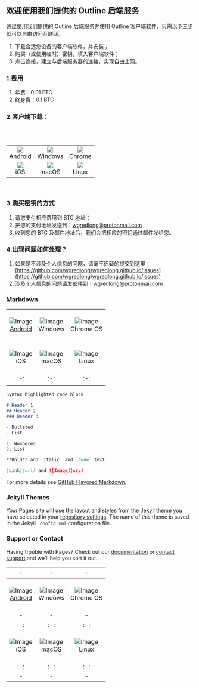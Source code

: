 ## 欢迎使用我们提供的 Outline 后端服务

通过使用我们提供的 Outline 后端服务并使用 Outline 客户端软件，只需以下三步就可以自由访问互联网。

1. 下载合适您设备的客户端软件，并安装；
2. 购买（或使用临时）密钥，填入客户端软件；
3. 点击连接，建立与后端服务器的连接，实现自由上网。

### 1.费用

1. 年费：0.01 BTC
2. 终身费：0.1 BTC

### 2.客户端下载：

<br>
<table>  
<tr>
<td align="center"><img src="https://getoutline.org/modern/img/platform-android.svg"><br><a href="https://play.google.com/store/apps/details?id=org.outline.android.client">Android</a></td>
<td align="center"><img src="https://getoutline.org/modern/img/platform-windows.svg"><br>Windows</td>
<td align="center"><img src="https://getoutline.org/modern/img/platform-chrome.svg"><br>Chrome</td>
</tr>
  <tr><br></td></tr>
<tr>
<td align="center"><img src="https://getoutline.org/modern/img/platform-apple.svg"><br>iOS</td>
<td align="center"><img src="https://getoutline.org/modern/img/platform-apple.svg"><br>macOS</td>
<td align="center"><img src="https://getoutline.org/modern/img/platform-linux.svg"><br>Linux</td>
</tr>
</table>
<br>

### 3.购买密钥的方式

1. 请您支付相应费用到 BTC 地址：
2. 把您的支付地址发送到：<wgredlong@protonmail.com>
3. 收到您的 BTC 及邮件地址后，我们会把相应的密钥通过邮件发给您。

### 4.出现问题如何处理？

1. 如果是不涉及个人信息的问题，请毫不迟疑的提交到这里：[https://github.com/wgredlong/wgredlong.github.io/issues](https://github.com/wgredlong/wgredlong.github.io/issues)
2. 涉及个人信息的问题请发邮件到：<wgredlong@protonmail.com>

### Markdown

||||
| :-: | :-: | :-: |
|<br>![Image](https://getoutline.org/modern/img/platform-android.svg)<br>[Android](https://play.google.com/store/apps/details?id=org.outline.android.client) <br><br>|<br>![Image](https://getoutline.org/modern/img/platform-windows.svg)<br>Windows <br><br>|<br>![Image](https://getoutline.org/modern/img/platform-chrome.svg)<br>Chrome OS<br><br>|
|<br>![Image](https://getoutline.org/modern/img/platform-apple.svg)<br>iOS<br><br> |<br>![Image](https://getoutline.org/modern/img/platform-apple.svg)<br>macOS<br><br> |<br>![Image](https://getoutline.org/modern/img/platform-linux.svg) <br>Linux<br><br>|
| :-: | :-: | :-: |
||||

```markdown
Syntax highlighted code block

# Header 1
## Header 2
### Header 3

- Bulleted
- List

1. Numbered
2. List

**Bold** and _Italic_ and `Code` text

[Link](url) and ![Image](src)
```

For more details see [GitHub Flavored Markdown](https://guides.github.com/features/mastering-markdown/).

### Jekyll Themes

Your Pages site will use the layout and styles from the Jekyll theme you have selected in your [repository settings](https://github.com/wgredlong/wgredlong.github.io/settings). The name of this theme is saved in the Jekyll `_config.yml` configuration file.

### Support or Contact

Having trouble with Pages? Check out our [documentation](https://help.github.com/categories/github-pages-basics/) or [contact support](https://github.com/contact) and we’ll help you sort it out.


|-|-|-|
| :-: | :-: | :-: |
|<br>![Image](https://getoutline.org/modern/img/platform-android.svg)<br>[Android](https://play.google.com/store/apps/details?id=org.outline.android.client) <br><br>|<br>![Image](https://getoutline.org/modern/img/platform-windows.svg)<br>Windows <br><br>|<br>![Image](https://getoutline.org/modern/img/platform-chrome.svg)<br>Chrome OS<br><br>|
|-|-|-|
| :-: | :-: | :-: |
|<br>![Image](https://getoutline.org/modern/img/platform-apple.svg)<br>iOS<br><br> |<br>![Image](https://getoutline.org/modern/img/platform-apple.svg)<br>macOS<br><br> |<br>![Image](https://getoutline.org/modern/img/platform-linux.svg) <br>Linux<br><br>|
| :-: | :-: | :-: |
|-|-|-|
